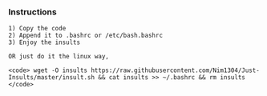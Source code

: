 ### Instructions
    1) Copy the code
    2) Append it to .bashrc or /etc/bash.bashrc
    3) Enjoy the insults

    OR just do it the linux way,

    <code> wget -O insults https://raw.githubusercontent.com/Nim1304/Just-Insults/master/insult.sh && cat insults >> ~/.bashrc && rm insults </code>